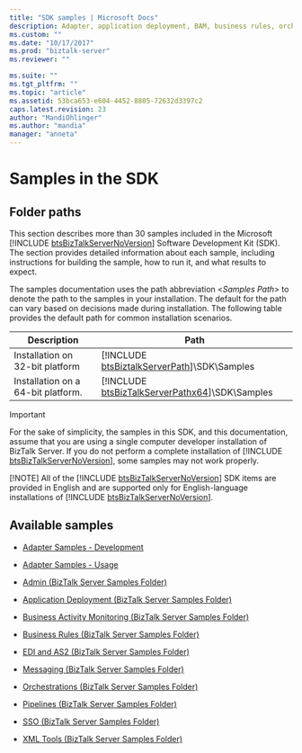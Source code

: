 ```yaml
---
title: "SDK samples | Microsoft Docs"
description: Adapter, application deployment, BAM, business rules, orchestration, pipeline, and more SDK samples available in BizTalk Server
ms.custom: ""
ms.date: "10/17/2017"
ms.prod: "biztalk-server"
ms.reviewer: ""

ms.suite: ""
ms.tgt_pltfrm: ""
ms.topic: "article"
ms.assetid: 53bca653-e604-4452-8805-72632d3397c2
caps.latest.revision: 23
author: "MandiOhlinger"
ms.author: "mandia"
manager: "anneta"
---
```

# Samples in the SDK

## Folder paths
This section describes more than 30 samples included in the Microsoft [!INCLUDE [btsBizTalkServerNoVersion](../includes/btsbiztalkservernoversion-md.md)] Software Development Kit (SDK). The section provides detailed information about each sample, including instructions for building the sample, how to run it, and what results to expect.  

 The samples documentation uses the path abbreviation \<*Samples Path*\> to denote the path to the samples in your installation. The default for the path can vary based on decisions made during installation. The following table provides the default path for common installation scenarios.  


|            Description             |                                            Path                                             |
|------------------------------------|---------------------------------------------------------------------------------------------|
|  Installation on 32-bit platform   |    [!INCLUDE [btsBiztalkServerPath](../includes/btsbiztalkserverpath-md.md)]\SDK\Samples    |
| Installation on a 64-bit platform. | [!INCLUDE [btsBizTalkServerPathx64](../includes/btsbiztalkserverpathx64-md.md)]\SDK\Samples |

> [!IMPORTANT]
>  For the sake of simplicity, the samples in this SDK, and this documentation, assume that you are using a single computer developer installation of BizTalk Server. If you do not perform a complete installation of [!INCLUDE [btsBizTalkServerNoVersion](../includes/btsbiztalkservernoversion-md.md)], some samples may not work properly.  
> 
> [!NOTE]
>  All of the [!INCLUDE [btsBizTalkServerNoVersion](../includes/btsbiztalkservernoversion-md.md)] SDK items are provided in English and are supported only for English-language installations of [!INCLUDE [btsBizTalkServerNoVersion](../includes/btsbiztalkservernoversion-md.md)].  

## Available samples 

-   [Adapter Samples - Development](../core/adapter-samples-development.md)  

-   [Adapter Samples - Usage](../core/adapter-samples-usage.md)  

-   [Admin (BizTalk Server Samples Folder)](../core/admin-biztalk-server-samples-folder.md)  

-   [Application Deployment (BizTalk Server Samples Folder)](../core/application-deployment-biztalk-server-samples-folder.md)  

-   [Business Activity Monitoring (BizTalk Server Samples Folder)](../core/business-activity-monitoring-biztalk-server-samples-folder.md)  

-   [Business Rules (BizTalk Server Samples Folder)](../core/business-rules-biztalk-server-samples-folder.md)  

-   [EDI and AS2 (BizTalk Server Samples Folder)](../core/edi-and-as2-biztalk-server-samples-folder.md)  

-   [Messaging (BizTalk Server Samples Folder)](../core/messaging-biztalk-server-samples-folder.md)  

-   [Orchestrations (BizTalk Server Samples Folder)](../core/orchestrations-biztalk-server-samples-folder.md)  

-   [Pipelines (BizTalk Server Samples Folder)](../core/pipelines-biztalk-server-samples-folder.md)  

-   [SSO (BizTalk Server Samples Folder)](../core/sso-biztalk-server-samples-folder.md)  

-   [XML Tools (BizTalk Server Samples Folder)](../core/xml-tools-biztalk-server-samples-folder.md)
